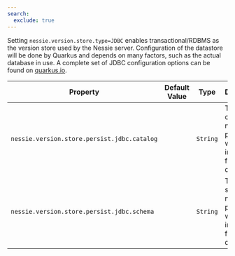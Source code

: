 ```yaml
---
search:
  exclude: true
---
```

<!--start-->

Setting `nessie.version.store.type=JDBC` enables transactional/RDBMS as the version store  used by the Nessie server.  Configuration of the datastore will be done by Quarkus and depends on  many factors, such as the actual database in use. A complete set of JDBC configuration options  can be found on [quarkus.io](https://quarkus.io/guides/datasource).

| Property | Default Value | Type | Description |
|----------|---------------|------|-------------|
| `nessie.version.store.persist.jdbc.catalog` |  | `String` | The JDBC catalog name. If not provided, will be inferred from the datasource. |
| `nessie.version.store.persist.jdbc.schema` |  | `String` | The JDBC schema name. If not provided, will be inferred from the datasource. |
